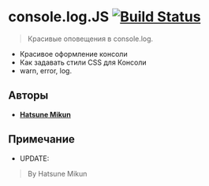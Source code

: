 # console.log.JS [![Build Status](https://travis-ci.org/AminoJS/Amino.JS.svg?branch=master)](https://github.com/MDraft-js/console.log.JS)
> Красивые оповещения в console.log.
* Красивое оформление консоли
* Как задавать стили CSS для Консоли
* warn, error, log.

## Авторы

* **[Hatsune Mikun](https://github.com/Hatsune-Mikun)**

## Примечание

* UPDATE:
> By Hatsune Mikun
